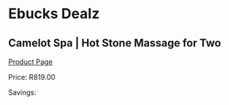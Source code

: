 
# Ebucks Dealz
## Camelot Spa | Hot Stone Massage for Two
[Product Page](https://www.ebucks.com/web/shop/productSelected.do?prodId=260396178&catId=322112237)

Price: R819.00

Savings: 


	